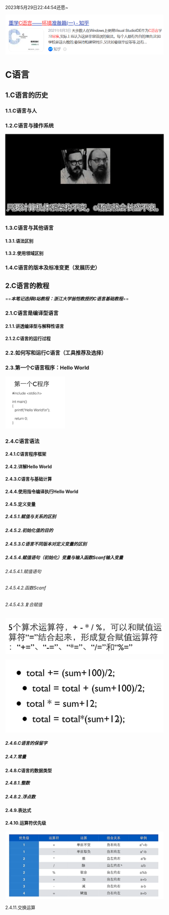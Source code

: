 2023年5月29日22:44:54还愿~

![image-20230529224515742](../../imgs/image-20230529224515742.png)

# C语言

## 1.C语言的历史

### 1.1.C语言与人

### 1.2.C语言与操作系统

<img src="../../imgs/image-20230529225216080.png" alt="image-20230529225216080" style="zoom:50%;" />

### 1.3.C语言与其他语言

#### 1.3.1.语法区别

#### 1.3.2.使用领域区别

### 1.4.C语言的版本及标准变更（发展历史）

## 2.C语言的教程

==***本笔记选择B站教程：浙江大学翁恺教授的C语言基础教程***==

### 2.1.C语言是编译型语言

#### 2.1.1.讲透编译型与解释性语言

#### 2.1.2.C语言的运行过程

### 2.2.如何写和运行C语言（工具推荐及选择）

### 2.3.第一个C语言程序：Hello World

<img src="../../imgs/image-20230529235518640.png" alt="image-20230529235518640" style="zoom:25%;" />

### 2.4.C语言语法

#### 2.4.1.C语言程序框架

#### 2.4.2.详解Hello World

#### 2.4.3.C语言与基础计算

#### 2.4.4.使用指令编译执行Hello World

#### 2.4.5.定义变量

##### 2.4.5.1.赋值与关系的区别

##### 2.4.5.2.初始化值的目的

##### 2.4.5.3.C语言不同版本对定义变量的区别

##### 2.4.5.4.赋值语句（初始化）变量与输入函数Scanf输入变量

###### 2.4.5.4.1.赋值语句

###### 2.4.5.4.2.函数Scanf

###### 2.4.5.4.3.复合赋值

![image-20230530080838434](../../imgs/image-20230530080838434.png)

![image-20230530080852530](../../imgs/image-20230530080852530.png)

##### 2.4.6.C语言的保留字

##### 2.4.7.常量

#### 2.4.8.C语言的数据类型

##### 2.4.8.1.整数

##### 2.4.8.2.浮点数

#### 2.4.9.表达式

#### 2.4.10.运算符优先级

<img src="../../imgs/image-20230530075653504.png" alt="image-20230530075653504" style="zoom:67%;" />

2.4.11.交换运算


